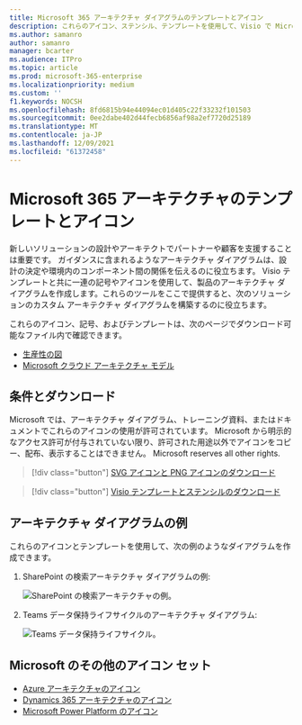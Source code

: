 ```yaml
---
title: Microsoft 365 アーキテクチャ ダイアグラムのテンプレートとアイコン
description: これらのアイコン、ステンシル、テンプレートを使用して、Visio で Microsoft 365 アーキテクチャ ダイアグラムを作成します。
ms.author: samanro
author: samanro
manager: bcarter
ms.audience: ITPro
ms.topic: article
ms.prod: microsoft-365-enterprise
ms.localizationpriority: medium
ms.custom: ''
f1.keywords: NOCSH
ms.openlocfilehash: 8fd6815b94e44094ec01d405c22f33232f101503
ms.sourcegitcommit: 0ee2dabe402d44fecb6856af98a2ef7720d25189
ms.translationtype: MT
ms.contentlocale: ja-JP
ms.lasthandoff: 12/09/2021
ms.locfileid: "61372458"
---
```

# <a name="microsoft-365-architecture-templates-and-icons"></a>Microsoft 365 アーキテクチャのテンプレートとアイコン

新しいソリューションの設計やアーキテクトでパートナーや顧客を支援することは重要です。 ガイダンスに含まれるようなアーキテクチャ ダイアグラムは、設計の決定や環境内のコンポーネント間の関係を伝えるのに役立ちます。 Visio テンプレートと共に一連の記号やアイコンを使用して、製品のアーキテクチャ ダイアグラムを作成します。これらのツールをここで提供すると、次のソリューションのカスタム アーキテクチャ ダイアグラムを構築するのに役立ちます。

これらのアイコン、記号、およびテンプレートは、次のページでダウンロード可能なファイル内で確認できます。

- [生産性の図](productivity-illustrations.md)
- [Microsoft クラウド アーキテクチャ モデル](cloud-architecture-models.md)

## <a name="terms-and-download"></a>条件とダウンロード

Microsoft では、アーキテクチャ ダイアグラム、トレーニング資料、またはドキュメントでこれらのアイコンの使用が許可されています。 Microsoft から明示的なアクセス許可が付与されていない限り、許可された用途以外でアイコンをコピー、配布、表示することはできません。 Microsoft reserves all other rights.


 > [!div class="button"]
 > [SVG アイコンと PNG アイコンのダウンロード](https://go.microsoft.com/fwlink/?linkid=869455)

 > [!div class="button"]
 > [Visio テンプレートとステンシルのダウンロード](https://go.microsoft.com/fwlink/?linkid=2056186)

## <a name="example-architecture-diagrams"></a>アーキテクチャ ダイアグラムの例

これらのアイコンとテンプレートを使用して、次の例のようなダイアグラムを作成できます。

1. SharePoint の検索アーキテクチャ ダイアグラムの例:

    ![SharePoint の検索アーキテクチャの例。](../media/configure-search-for-multi-geo-image1-1.png)

2. Teams データ保持ライフサイクルのアーキテクチャ ダイアグラム:

    ![Teams データ保持ライフサイクル。](../media/TeamsRetentionLifecycle.png)

## <a name="more-icon-sets-from-microsoft"></a>Microsoft のその他のアイコン セット

- [Azure アーキテクチャのアイコン](/azure/architecture/icons/)
- [Dynamics 365 アーキテクチャのアイコン](/dynamics365/get-started/icons)
- [Microsoft Power Platform のアイコン](/power-platform/guidance/icons)